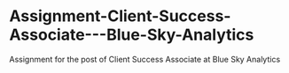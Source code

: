 # Assignment-Client-Success-Associate---Blue-Sky-Analytics
Assignment for the post of Client Success Associate at Blue Sky Analytics
